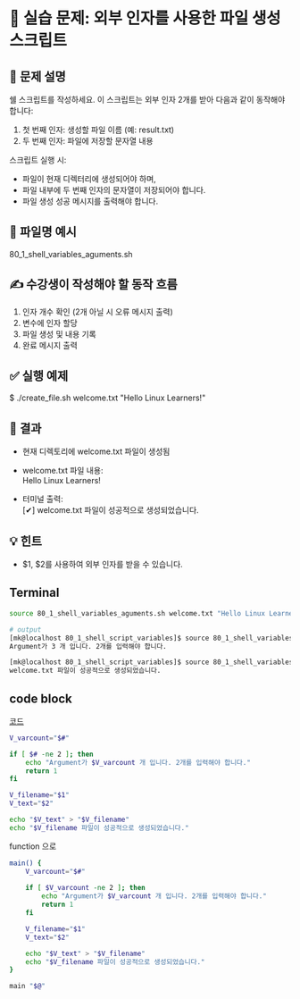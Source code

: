 # 🧪 실습 문제: 외부 인자를 사용한 파일 생성 스크립트

## 📘 문제 설명

쉘 스크립트를 작성하세요. 이 스크립트는 외부 인자 2개를 받아 다음과 같이 동작해야 합니다:

1. 첫 번째 인자: 생성할 파일 이름 (예: result.txt)  
2. 두 번째 인자: 파일에 저장할 문자열 내용  

스크립트 실행 시:

- 파일이 현재 디렉터리에 생성되어야 하며,  
- 파일 내부에 두 번째 인자의 문자열이 저장되어야 합니다.  
- 파일 생성 성공 메시지를 출력해야 합니다.  


## 📄 파일명 예시

80_1_shell_variables_aguments.sh


## ✍️ 수강생이 작성해야 할 동작 흐름

1. 인자 개수 확인 (2개 아닐 시 오류 메시지 출력)  
2. 변수에 인자 할당  
3. 파일 생성 및 내용 기록  
4. 완료 메시지 출력  

## ✅ 실행 예제

$ ./create_file.sh welcome.txt "Hello Linux Learners!"

## 📂 결과

- 현재 디렉토리에 welcome.txt 파일이 생성됨  
- welcome.txt 파일 내용:  
    Hello Linux Learners!

- 터미널 출력:  
    [✔] welcome.txt 파일이 성공적으로 생성되었습니다.

## 💡 힌트

- $1, $2를 사용하여 외부 인자를 받을 수 있습니다.

## Terminal

```bash
source 80_1_shell_variables_aguments.sh welcome.txt "Hello Linux Learners!"

# output
[mk@localhost 80_1_shell_script_variables]$ source 80_1_shell_variables_aguments.sh welcome.txt "Hello Linux Learners!" arguments
Argument가 3 개 입니다. 2개를 입력해야 합니다.

[mk@localhost 80_1_shell_script_variables]$ source 80_1_shell_variables_aguments.sh welcome.txt "Hello Linux Learners!"
welcome.txt 파일이 성공적으로 생성되었습니다.
```

## code block

[코드](/codes/quests/files/80_1_shell_variables_aguments.sh)

```bash
V_varcount="$#"

if [ $# -ne 2 ]; then
    echo "Argument가 $V_varcount 개 입니다. 2개를 입력해야 합니다."
    return 1
fi

V_filename="$1"
V_text="$2"

echo "$V_text" > "$V_filename"
echo "$V_filename 파일이 성공적으로 생성되었습니다."
```

function 으로
```bash
main() {
    V_varcount="$#"
    
    if [ $V_varcount -ne 2 ]; then
        echo "Argument가 $V_varcount 개 입니다. 2개를 입력해야 합니다."
        return 1
    fi

    V_filename="$1"
    V_text="$2"

    echo "$V_text" > "$V_filename"
    echo "$V_filename 파일이 성공적으로 생성되었습니다."
}

main "$@"
```
